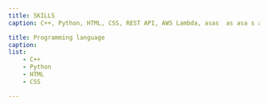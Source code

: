 ```yaml
---
title: SKILLS
caption: C++, Python, HTML, CSS, REST API, AWS Lambda, asas  as asa s as as as asas asa sasas as asa sasasasas 

title: Programming language
caption: 
list: 
    - C++
    - Python
    - HTML
    - CSS

---
```

